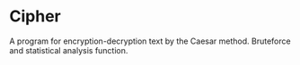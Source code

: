 # Cipher
A program for encryption-decryption text by the Caesar method. Bruteforce and statistical analysis function.
